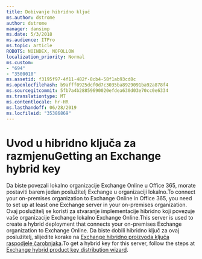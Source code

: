 ```yaml
---
title: Dobivanje hibridno ključ
ms.author: dstrome
author: dstrome
manager: dansimp
ms.date: 5/3/2018
ms.audience: ITPro
ms.topic: article
ROBOTS: NOINDEX, NOFOLLOW
localization_priority: Normal
ms.custom:
- "694"
- "3500010"
ms.assetid: f3195f97-4f11-482f-8cb4-58f1ab93cd8c
ms.openlocfilehash: b9afff0925dcf0d7c3035ba8929091ba92a878f4
ms.sourcegitcommit: 5fb7a4b28859690020efdea630d03e70cc0e6334
ms.translationtype: MT
ms.contentlocale: hr-HR
ms.lasthandoff: 06/28/2019
ms.locfileid: "35386869"
---
```

# <a name="getting-an-exchange-hybrid-key"></a><span data-ttu-id="a9bf7-102">Uvod u hibridno ključa za razmjenu</span><span class="sxs-lookup"><span data-stu-id="a9bf7-102">Getting an Exchange hybrid key</span></span>

<span data-ttu-id="a9bf7-103">Da biste povezali lokalno organizacije Exchange Online u Office 365, morate postaviti barem jedan poslužitelj Exchange u organizaciji lokalno.</span><span class="sxs-lookup"><span data-stu-id="a9bf7-103">To connect your on-premises organization to Exchange Online in Office 365, you need to set up at least one Exchange server in your on-premises organization.</span></span> <span data-ttu-id="a9bf7-104">Ovaj poslužitelj se koristi za stvaranje implementacije hibridno koji povezuje vaše organizacije Exchange lokalno Exchange Online.</span><span class="sxs-lookup"><span data-stu-id="a9bf7-104">This server is used to create a hybrid deployment that connects your on-premises Exchange organization to Exchange Online.</span></span> <span data-ttu-id="a9bf7-105">Da biste dobili hibridno ključ za ovaj poslužitelj, slijedite korake na [Exchange hibridno proizvoda ključa raspodjele čarobnjaka](https://aka.ms/hybridkey).</span><span class="sxs-lookup"><span data-stu-id="a9bf7-105">To get a hybrid key for this server, follow the steps at [Exchange hybrid product key distribution wizard](https://aka.ms/hybridkey).</span></span>
  